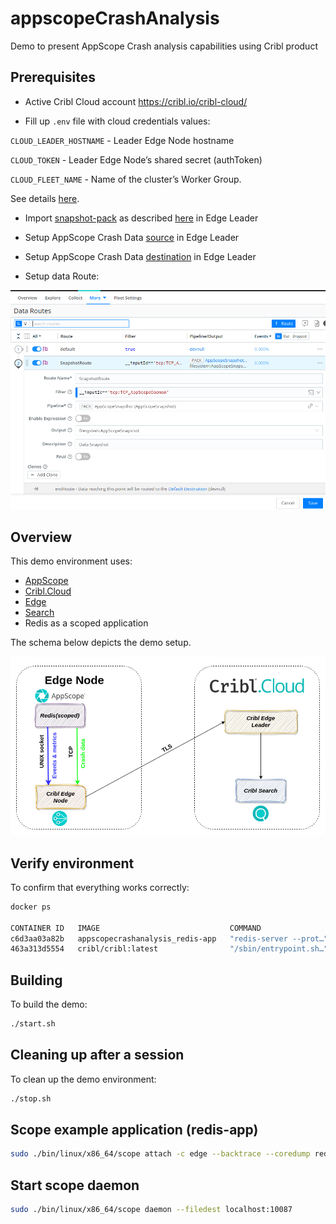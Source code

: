 # appscopeCrashAnalysis
Demo to present AppScope Crash analysis capabilities using Cribl product

## Prerequisites

- Active Cribl Cloud account https://cribl.io/cribl-cloud/

- Fill up `.env` file with cloud credentials values:


`CLOUD_LEADER_HOSTNAME` - Leader Edge Node hostname

`CLOUD_TOKEN` - Leader Edge Node’s shared secret (authToken)

`CLOUD_FLEET_NAME` - Name of the cluster’s Worker Group.


See details [here](https://docs.cribl.io/edge/environment-variables/).

- Import [snapshot-pack](snapshot-pack/AppScopeSnapshot_1.0.0.crbl) as described [here](https://docs.cribl.io/stream/packs/?_gl=1*ktnf9j*_up*MQ..*_ga*MTMyODQ3MTA4Ny4xNjc3NTgyNTI5*_ga_NM9RJKZ94V*MTY3NzU4MjUyOS4xLjEuMTY3NzU4MjUzOS4wLjAuMA..#file) in Edge Leader

- Setup AppScope Crash Data [source](source/input.json) in Edge Leader

- Setup AppScope Crash Data [destination](destination/output.json) in Edge Leader

- Setup data Route:

![data_route](data_route.png)

## Overview
This demo environment uses:

- [AppScope](https://cribl.io/appscope/)
- [Cribl.Cloud](https://cribl.io/cribl-cloud/)
- [Edge](https://cribl.io/edge/)
- [Search](https://cribl.io/search/)
- Redis as a scoped application

The schema below depicts the demo setup.

![Schema_overall](schema.png)

## Verify environment

To confirm that everything works correctly:

```bash
docker ps

CONTAINER ID   IMAGE                             COMMAND                  CREATED         STATUS        PORTS                                       NAMES
c6d3aa03a82b   appscopecrashanalysis_redis-app   "redis-server --prot…"   2 seconds ago   Up 1 second   0.0.0.0:6379->6379/tcp, :::6379->6379/tcp   redis-app
463a313d5554   cribl/cribl:latest                "/sbin/entrypoint.sh…"   2 seconds ago   Up 1 second                                               edge-node1
```

## Building

To build the demo:

```bash
./start.sh
```

## Cleaning up after a session

To clean up the demo environment:

```bash
./stop.sh
```

## Scope example application (redis-app)

```bash
sudo ./bin/linux/x86_64/scope attach -c edge --backtrace --coredump redis-server
```

## Start scope daemon

```bash
sudo ./bin/linux/x86_64/scope daemon --filedest localhost:10087
```
